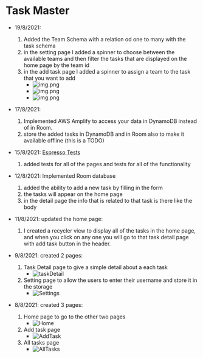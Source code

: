 # Task Master
    
- 19/8/2021:
    1. Added the Team Schema with a relation od one to many with the task schema
    2. in the setting page I added a spinner to choose between the available teams and then filter the tasks that are displayed on the home page by the team id
    3. in the add task page I added a spinner to assign a team to the task that you want to add
        - ![img.png](screenshots/homeTeam.png)
        - ![img.png](screenshots/addTaskTeam.png)
        - ![img.png](screenshots/settingsTeam.png)

- 17/8/2021: 
    1. Implemented AWS Amplify to access your data in DynamoDB instead of in Room.
    1. store the added tasks in DynamoDB and in Room also to make it available offline (this is a TODO)

- 15/8/2021: [Espresso Tests](app/src/androidTest/java/com/example/taskmaster)
    1. added tests for all of the pages and tests for all of the functionality

- 12/8/2021: Implemented Room database
    1. added the ability to add a new task by filling in the form
    1. the tasks will appear on the home page
    1. in the detail page the info that is related to that task is there like the body
    
- 11/8/2021: updated the home page:
    1. I created a recycler view to display all of the tasks in the home page, and when you click on any one you will go to that task detail page with add task button in the header.

- 9/8/2021: created 2 pages:
    1. Task Detail page to give a simple detail about a each task
        - ![taskDetail](screenshots/taskDetail.png)
    1. Setting page to allow the users to enter their username and store it in the storage
        - ![Settings](screenshots/Settings.png)
- 8/8/2021: created 3 pages:
    1. Home page to go to the other two pages
        - ![Home](screenshots/Home.png)
    2. Add task page
        - ![AddTask](screenshots/AddTaskPage.png)
    3. All tasks page
        - ![AllTasks](screenshots/AllTasksPage.png)
    
    
    
